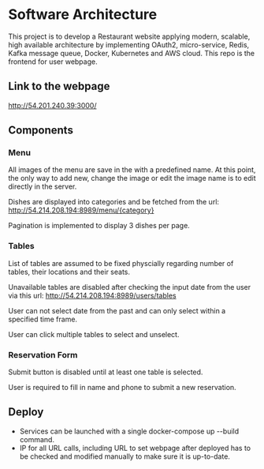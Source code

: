 # Software Architecture
This project is to develop a Restaurant website applying modern, scalable, high available architecture by implementing OAuth2, micro-service, Redis, Kafka message queue, Docker, Kubernetes and AWS cloud.
This repo is the frontend for user webpage.

## Link to the webpage
http://54.201.240.39:3000/

## Components   
### Menu
All images of the menu are save in the with a predefined name. At this point, the only way to add new, change the image or edit the image name is to edit directly in the server.
    
Dishes are displayed into categories and be fetched from the url: http://54.214.208.194:8989/menu/{category}

Pagination is implemented to display 3 dishes per page.
### Tables
List of tables are assumed to be fixed physcially regarding number of tables, their locations and their seats.

Unavailable tables are disabled after checking the input date from the user via this url: http://54.214.208.194:8989/users/tables

User can not select date from the past and can only select within a specified time frame.

User can click multiple tables to select and unselect.
### Reservation Form 
Submit button is disabled until at least one table is selected.

User is required to fill in name and phone to submit a new reservation.
    
## Deploy
 * Services can be launched with a single docker-compose up --build command.
 * IP for all URL calls, including URL to set webpage after deployed has to be checked and modified manually to make sure it is up-to-date.
